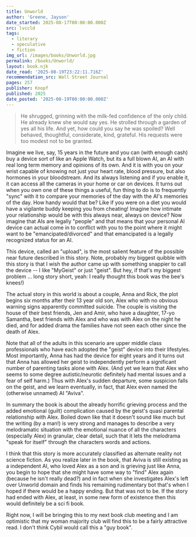 ```yaml
---
title: Unworld
author: 'Greene, Jayson'
date_started: 2025-08-17T00:00:00.000Z
src: lvccld
tags:
  - literary
  - speculative
  - fiction
img_url: /images/books/Unworld.jpg
permalink: /books/Unworld/
layout: book.njk
date_read: '2025-08-19T23:22:11.716Z'
recommendation_src: Wall Street Journal
pages: 257
publisher: Knopf
published: 2025
date_posted: '2025-08-19T00:00:00.000Z'
---
```

<blockquote> He shrugged, grinning with the milk-fed confidence of the only child. He already knew she would say yes. He strolled through a garden of yes all his life. And yet, how could you say he was spoiled? Well behaved, thoughtful, considerate, kind, grateful. His requests were too modest not to be granted.
</blockquote>
Imagine we live, say, 15 years in the future and you can (with enough cash) buy a device sort of like an Apple Watch, but its a full blown AI, an AI with real long term memory and opinions of its own.  And it is with you on your wrist capable of knowing not just your heart rate, blood pressure, but also hormones in your bloodstream.  And its always listening and if you enable it, it can access all the cameras in your home or car on devices.  It turns out when you own one of these things a useful, fun thing to do is to frequently "sync" with it to compare your memories of the day with the AI's memories of the day.  How handy would that be? Like if you were on a diet you would have a vigilante buddy keeping you from cheating! Imagine how intimate your relationship would be with this always near, always on device? Now imagine that AIs are legally "people" and that means that your personal AI device can actual come in to conflict with you to the point where it might want to be "emancipated/divorced" and that emancipated is a legally recognized status for an AI.

This device, called an "upload", is the most salient feature of the possible near future described in this story. Note, probably my biggest quibble with this story is that I wish the author came up with something snappier to call the device -- I like "MyGeist" or just "geist". But hey, if that's my biggest problem ... long story short, yeah: I really thought this book was the bee's knees!)

The actual story in this world is about a couple, Anna and Rick, the plot begins six months after their 13 year old son, Alex who with no obvious warning signs apparently committed suicide. The couple is visiting the house of their best friends, Jen and Amir, who have a daughter, 17-yo Samantha, best friends with Alex and who was with Alex on the night he died, and for added drama the families have not seen each other since the death of Alex.  

Note that all of the adults in this scenario are upper middle class professionals who have each adopted the "geist" device into their lifestyles.  Most importantly, Anna has had the device for eight years and it turns out that Anna has allowed her geist to independently perform a significant number of parenting tasks alone with Alex. (And yet we learn that Alex who seems to some degree autistic/neurotic definitely had mental issues and a fear of self harm.) Thus with Alex's sudden departure, some suspicion falls on the geist, and we learn eventually, in fact, that Alex even named the (otherwise unnamed) AI "Aviva".  

In summary the book is about the already horrific grieving process and the added emotional (guilt) complication caused by the geist's quasi parental relationship with Alex.  Boiled down like that it doesn't sound like much but the writing (by a man!) is very strong and manages to describe a very melodramatic situation with the emotional nuance of all the characters (especially Alex) in granular, clear detail, such that it lets the melodrama "speak for itself" through the characters words and actions. 

<span class="spoiler">
I think that this story is more accurately classified as alternate reality not science fiction.  As you realize later in the book, that Aviva is still existing as a independent AI, who loved Alex as a son and is grieving just like Anna, you begin to hope that she might have some way to "find" Alex again (because he isn't really dead?) and in fact when she investigates Alex's left over Unworld domain and finds his remaining rudimentary bot that's when I hoped if there would be a happy ending.  But that was not to be. If the story had ended with Alex, at least, in some new form of existence then this would definitely be a sci fi book.

Right now, I will be bringing this to my next book club meeting and I am optimistic that my woman majority club will find this to be a fairly attractive read.  I don't think Cybil would call this a "guy book".
</span>

<!--

* <span meta="1@2025-08-17T15:06:37.137Z"></span> When I finally dropped the bomb—Don’t forget dinner tonight at Jen and Amir’s—he was halfway through his coffee, pacing back and forth behind the kitchen island. “Oh, god,” he groaned, sinking onto a barstool, rubbing his face like he was trying to scrub away that reaction.

* <span meta="3@2025-08-17T15:43:24.245Z"></span> Chapter 1: Anna - she is divorcing Rick - she has a flashback to her son Alex and a VR game "Unworld".

* <span meta="25@2025-08-18T04:12:09.035Z"></span> (so I was wrong about divorcing Rick, shes trying to prevent her implant from divorcing her!) “I—I have something to tell you,” I began. She waited. “I went to see a lawyer. This morning.” Still nothing. “To see what my options were,” I added. Then, when she still remained silent, added: “To prevent you from leaving.” If she could have cocked an eyebrow, she would have. “And?”

* <span meta="31@2025-08-18T04:23:56.105Z"></span> (Carolyn now we know about emancipated uploads) Every time I swallowed the drops, I felt like a woman from some nineteenth-century salon, holding séances and communing with the imagined dead. My life, up until now, resembled a series of torched bridges, with all the people left behind on each island coughing and spluttering, never to see me again. I’d been settled on this particular island for a decade, which, I see now, is right about when the old demons start reawakening. 

* <span meta="35@2025-08-18T05:06:00.801Z"></span> (I assume this is the upload from the anna chapter) “Hello,” she said. The voice tickled my ear and made me jump, and for just a moment, everyone’s medieval fears about uploads made visceral sense to me. I resisted the impulse to swat at my ear, distracting myself instead by moving my big toes up and down in my shoes. My feet felt a continent away. My hand stayed at my side. “Who are you?” “My name is…,” she said, then stopped. “Call me Aviva.” “How did you find me, Aviva?” I tried to keep my voice curious, conversational.

* <span meta="39@2025-08-18T05:09:45.991Z"></span> She interrupted me, protesting for more details, but I waved her away. As it turned out, there was just no way to be interesting and an addict. Although Lord knows the idiosyncratic recovery group I joined tried its hardest to be. Self-styled anarchists and overcompensating autodidacts of every unimaginable stripe, united only by our hatred and loathing of conventional group dynamics and our commitment to only one steadfast rule: no more using.

* <span meta="48@2025-08-18T14:12:01.163Z"></span> (about Aviva's memories of Alex's death) At that moment, I understood several things about upload consciousness in rapid succession. Her intelligence wasn’t able to filter out or compartmentalize grief. She had no neurochemical responses flooding in to numb her pain, to soften its impact. A mind was eternal, unforgiving; a brain was a soft, plump cushion. Loss needed a brain. My pedantic mind stopped to scribble this insight somewhere, in case I might use it in a future class.

* <span meta="69@2025-08-19T16:13:27.448Z"></span> “Monkeys can’t plan.” Actually, it was chimpanzees; I had a hard time telling my primates apart. You could teach a chimp to drive a car, the teacher said—how my teacher knew this to be true, I have no idea, but he insisted on the point. You could demonstrate to the chimp the accelerator meant go, and the brake meant stop. You could even teach it to steer the car left and right, to avoid obstacles. But you could never explain to the chimpanzee how to drive up to a red light and stop at the intersection. The peculiarity of the distinction appealed to me. The minute they saw that red light, no matter how far away they were, they just stopped, cold. It didn’t matter if they were right under the signal or a quarter mile away.

* <span meta="77@2025-08-19T21:22:11.716Z"></span> He shrugged, grinning with the milk-fed confidence of the only child. He already knew she would say yes. He strolled through a garden of yes all his life. And yet, how could you say he was spoiled? Well behaved, thoughtful, considerate, kind, grateful. His requests were too modest not to be granted.

-->
